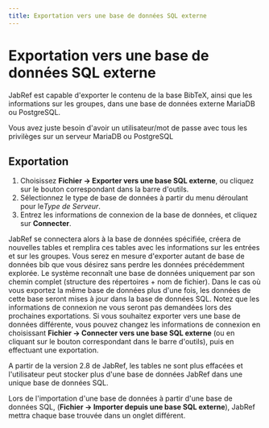 ```yaml
---
title: Exportation vers une base de données SQL externe
---
```


# Exportation vers une base de données SQL externe

JabRef est capable d'exporter le contenu de la base BibTeX, ainsi que les informations sur les groupes, dans une base de données externe MariaDB ou PostgreSQL.

Vous avez juste besoin d'avoir un utilisateur/mot de passe avec tous les privilèges sur un serveur MariaDB ou PostgreSQL

## Exportation

1.  Choisissez **Fichier → Exporter vers une base SQL externe**, ou cliquez sur le bouton correspondant dans la barre d'outils.
2.  Sélectionnez le type de base de données à partir du menu déroulant pour le*Type de Serveur*.
3.  Entrez les informations de connexion de la base de données, et cliquez sur **Connecter**.

JabRef se connectera alors à la base de données spécifiée, créera de nouvelles tables et remplira ces tables avec les informations sur les entrées et sur les groupes. Vous serez en mesure d'exporter autant de base de données bib que vous désirez sans perdre les données précédemment explorée. Le système reconnaît une base de données uniquement par son chemin complet (structure des répertoires + nom de fichier). Dans le cas où vous exportez la même base de données plus d'une fois, les données de cette base seront mises à jour dans la base de données SQL. Notez que les informations de connexion ne vous seront pas demandées lors des prochaines exportations. Si vous souhaitez exporter vers une base de données différente, vous pouvez changez les informations de connexion en choisissant **Fichier → Connecter vers une base SQL externe** (ou en cliquant sur le bouton correspondant dans le barre d'outils), puis en effectuant une exportation.

A partir de la version 2.8 de JabRef, les tables ne sont plus effacées et l'utilisateur peut stocker plus d'une base de données JabRef dans une unique base de données SQL.

Lors de l'importation d'une base de données à partir d'une base de données SQL, (**Fichier → Importer depuis une base SQL externe**), JabRef mettra chaque base trouvée dans un onglet différent.

